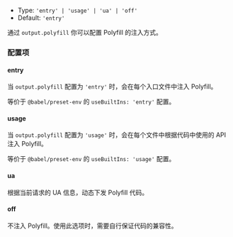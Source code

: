 - Type: `'entry' | 'usage' | 'ua' | 'off'`
- Default: `'entry'`

通过 `output.polyfill` 你可以配置 Polyfill 的注入方式。

### 配置项

#### entry

当 `output.polyfill` 配置为 `'entry'` 时，会在每个入口文件中注入 Polyfill。

等价于 `@babel/preset-env` 的 `useBuiltIns: 'entry'` 配置。

#### usage

当 `output.polyfill` 配置为 `'usage'` 时，会在每个文件中根据代码中使用的 API 注入 Polyfill。

等价于 `@babel/preset-env` 的 `useBuiltIns: 'usage'` 配置。

#### ua

根据当前请求的 UA 信息，动态下发 Polyfill 代码。

#### off

不注入 Polyfill。使用此选项时，需要自行保证代码的兼容性。
